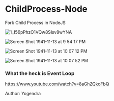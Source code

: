 # ChildProcess-Node
Fork Child Process in NodeJS

![1_I56pPhzO1VQw8SIsv8wYNA](https://user-images.githubusercontent.com/14003377/73607478-5cc8b300-45dc-11ea-8de8-71a7ad80c0da.png)

![Screen Shot 1941-11-13 at 9 54 17 PM](https://user-images.githubusercontent.com/14003377/73611308-bba32200-4606-11ea-8e76-5e5327c2985c.png)

![Screen Shot 1941-11-13 at 10 07 12 PM](https://user-images.githubusercontent.com/14003377/73611548-dffffe00-4608-11ea-82ec-add28d40f3e2.png)

![Screen Shot 1941-11-13 at 10 07 52 PM](https://user-images.githubusercontent.com/14003377/73611549-dffffe00-4608-11ea-8101-616aed01fbc8.png)


### What the heck is Event Loop
https://www.youtube.com/watch?v=8aGhZQkoFbQ

Author: Yogendra
